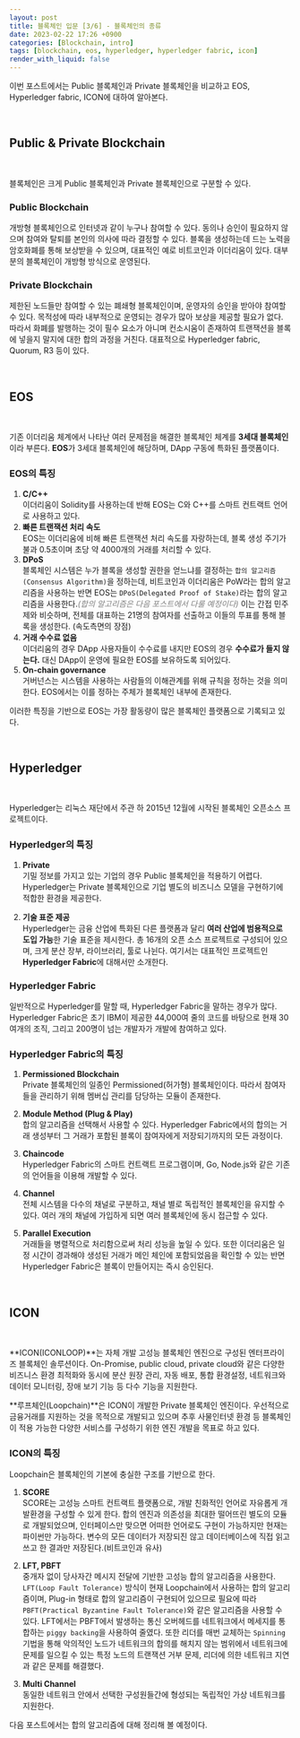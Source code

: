 ```yaml
---
layout: post
title: 블록체인 입문 [3/6] - 블록체인의 종류
date: 2023-02-22 17:26 +0900
categories: [Blockchain, intro]
tags: [blockchain, eos, hyperledger, hyperledger fabric, icon]
render_with_liquid: false
---
```


이번 포스트에서는 Public 블록체인과 Private 블록체인을 비교하고 EOS, Hyperledger fabric, ICON에 대하여 알아본다.

<br>

## Public & Private Blockchain

<br>

블록체인은 크게 Public 블록체인과 Private 블록체인으로 구분할 수 있다.

### Public Blockchain

개방형 블록체인으로 인터넷과 같이 누구나 참여할 수 있다. 동의나 승인이 필요하지 않으며 참여와 탈퇴를 본인의 의사에 따라 결정할 수 있다. 블록을 생성하는데 드는 노력을 암호화폐를 통해 보상받을 수 있으며, 대표적인 예로 비트코인과 이더리움이 있다. 대부분의 블록체인이 개방형 방식으로 운영된다.

### Private Blockchain

제한된 노드들만 참여할 수 있는 폐쇄형 블록체인이며, 운영자의 승인을 받아야 참여할 수 있다. 목적성에 따라 내부적으로 운영되는 경우가 많아 보상을 제공할 필요가 없다. 따라서 화폐를 발행하는 것이 필수 요소가 아니며 컨소시움이 존재하여 트랜잭션을 블록에 넣을지 말지에 대한 합의 과정을 거친다. 대표적으로 Hyperledger fabric, Quorum, R3 등이 있다.

<br>

## EOS

<br>

기존 이더리움 체계에서 나타난 여러 문제점을 해결한 블록체인 체계를 **3세대 블록체인**이라 부른다. **EOS**가 3세대 블록체인에 해당하며, DApp 구동에 특화된 플랫폼이다.

### EOS의 특징

1. **C/C++**<br>
   이더리움이 Solidity를 사용하는데 반해 EOS는 C와 C++를 스마트 컨트랙트 언어로 사용하고 있다.
2. **빠른 트랜잭션 처리 속도**<br>
   EOS는 이더리움에 비해 빠른 트랜잭션 처리 속도를 자랑하는데, 블록 생성 주기가 불과 0.5초이며 초당 약 4000개의 거래를 처리할 수 있다.
3. **DPoS**<br>
   블록체인 시스템은 누가 블록을 생성할 권한을 얻느냐를 결정하는 `합의 알고리즘(Consensus Algorithm)`을 정하는데, 비트코인과 이더리움은 PoW라는 합의 알고리즘을 사용하는 반면 EOS는 `DPoS(Delegated Proof of Stake)`라는 합의 알고리즘을 사용한다._<span style="color:gray">(합의 알고리즘은 다음 포스트에서 다룰 예정이다)</span>_ 이는 간접 민주제와 비슷하며, 전체를 대표하는 21명의 참여자를 선출하고 이들의 투표를 통해 블록을 생성한다. (속도측면의 장점)
4. **거래 수수료 없음**<br>
   이더리움의 경우 DApp 사용자들이 수수료를 내지만 EOS의 경우 **수수료가 들지 않는다.** 대신 DApp이 운영에 필요한 EOS를 보유하도록 되어있다.
5. **On-chain governance**<br>
   거버넌스는 시스템을 사용하는 사람들의 이해관계를 위해 규칙을 정하는 것을 의미한다. EOS에서는 이를 정하는 주체가 블록체인 내부에 존재한다.

이러한 특징을 기반으로 EOS는 가장 활동량이 많은 블록체인 플랫폼으로 기록되고 있다.

<br>

## Hyperledger

<br>

Hyperledger는 리눅스 재단에서 주관 하 2015년 12월에 시작된 블록체인 오픈소스 프로젝트이다.

### Hyperledger의 특징

1. **Private**<br>
   기밀 정보를 가지고 있는 기업의 경우 Public 블록체인을 적용하기 어렵다. Hyperledger는 Private 블록체인으로 기업 별도의 비즈니스 모델을 구현하기에 적합한 환경을 제공한다.

2. **기술 표준 제공**<br>
   Hyperledger는 금융 산업에 특화된 다른 플랫폼과 달리 **여러 산업에 범용적으로 도입 가능**한 기술 표준을 제시한다. 총 16개의 오픈 소스 프로젝트로 구성되어 있으며, 크게 분산 장부, 라이브러리, 툴로 나뉜다. 여기서는 대표적인 프로젝트인 **Hyperledger Fabric**에 대해서만 소개한다.

### Hyperledger Fabric

일반적으로 Hyperledger를 말할 때, Hyperledger Fabric을 말하는 경우가 많다. Hyperledger Fabric은 초기 IBM이 제공한 44,000여 줄의 코드를 바탕으로 현재 30여개의 조직, 그리고 200명이 넘는 개발자가 개발에 참여하고 있다.

### Hyperledger Fabric의 특징

1. **Permissioned Blockchain**<br>
   Private 블록체인의 일종인 Permissioned(허가형) 블록체인이다. 따라서 참여자들을 관리하기 위해 멤버십 관리를 담당하는 모듈이 존재한다.

2. **Module Method (Plug & Play)**<br>
   합의 알고리즘을 선택해서 사용할 수 있다. Hyperledger Fabric에서의 합의는 거래 생성부터 그 거래가 포함된 블록이 참여자에게 저장되기까지의 모든 과정이다.

3. **Chaincode**<br>
   Hyperledger Fabric의 스마트 컨트랙트 프로그램이며, Go, Node.js와 같은 기존의 언어들을 이용해 개발할 수 있다.

4. **Channel**<br>
   전체 시스템을 다수의 채널로 구분하고, 채널 별로 독립적인 블록체인을 유지할 수 있다. 여러 개의 채널에 가입하게 되면 여러 블록체인에 동시 접근할 수 있다.

5. **Parallel Execution**<br>
   거래들을 병렬적으로 처리함으로써 처리 성능을 높일 수 있다. 또한 이더리움은 일정 시간이 경과해야 생성된 거래가 메인 체인에 포함되었음을 확인할 수 있는 반면 Hyperledger Fabric은 블록이 만들어지는 즉시 승인된다.

<br>

## ICON

<br>

**ICON(ICONLOOP)**는 자체 개발 고성능 블록체인 엔진으로 구성된 엔터프라이즈 블록체인 솔루션이다. On-Promise, public cloud, private cloud와 같은 다양한 비즈니스 환경 최적화와 동시에 분산 원장 관리, 자동 배포, 통합 환경설정, 네트워크와 데이터 모니터링, 장애 보기 기능 등 다수 기능을 지원한다.

**루프체인(Loopchain)**은 ICON이 개발한 Private 블록체인 엔진이다. 우선적으로 금융거래를 지원하는 것을 목적으로 개발되고 있으며 추후 사물인터넷 환경 등 블록체인이 적용 가능한 다양한 서비스를 구성하기 위한 엔진 개발을 목표로 하고 있다.

### ICON의 특징

Loopchain은 블록체인의 기본에 충실한 구조를 기반으로 한다.

1. **SCORE**<br>
   SCORE는 고성능 스마트 컨트랙트 플랫폼으로, 개발 친화적인 언어로 자유롭게 개발환경을 구성할 수 있게 한다. 합의 엔진과 의존성을 최대한 떨어뜨린 별도의 모듈로 개발되었으며, 인터페이스만 맞으면 어떠한 언어로도 구현이 가능하지만 현재는 파이썬만 가능하다. 변수의 모든 데이터가 저장되진 않고 데이터베이스에 직접 읽고 쓰고 한 결과만 저장된다.(비트코인과 유사)

2. **LFT, PBFT**<br>
   중개자 없이 당사자간 메시지 전달에 기반한 고성능 합의 알고리즘을 사용한다. `LFT(Loop Fault Tolerance)` 방식이 현재 Loopchain에서 사용하는 합의 알고리즘이며, Plug-in 형태로 합의 알고리즘이 구현되어 있으므로 필요에 따라 `PBFT(Practical Byzantine Fault Tolerance)`와 같은 알고리즘을 사용할 수 있다.
   LFT에서는 PBFT에서 발생하는 통신 오버헤드를 네트워크에서 메세지를 통합하는 `piggy backing`을 사용하여 줄였다. 또한 리더를 매번 교체하는 `Spinning` 기법을 통해 악의적인 노드가 네트워크의 합의를 해치지 않는 범위에서 네트워크에 문제를 일으킬 수 있는 특정 노드의 트랜잭션 거부 문제, 리더에 의한 네트워크 지연과 같은 문제를 해결했다.

3. **Multi Channel**<br>
   동일한 네트워크 안에서 선택한 구성원들간에 형성되는 독립적인 가상 네트워크를 지원한다.

다음 포스트에서는 합의 알고리즘에 대해 정리해 볼 예정이다.
